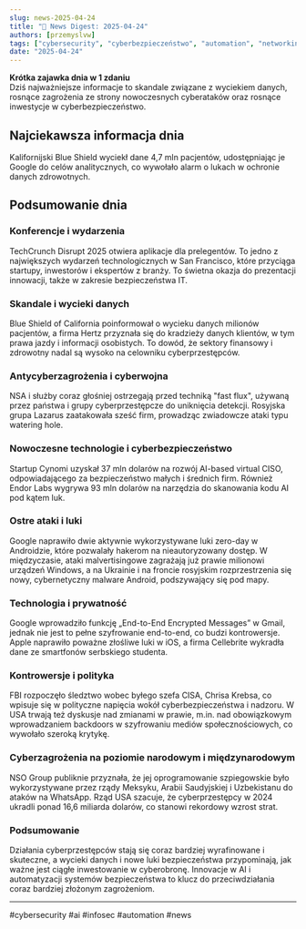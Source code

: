 ```yaml
---
slug: news-2025-04-24  
title: "📰 News Digest: 2025-04-24"  
authors: [przemyslvw]  
tags: ["cybersecurity", "cyberbezpieczeństwo", "automation", "networking", "wydarzenia", "konferencje", "technologie", "ataki", "malware", "owasp", "web-security", "webapp", "pentesting", "privacy"]  
date: "2025-04-24"  
---
```


**Krótka zajawka dnia w 1 zdaniu**  
Dziś najważniejsze informacje to skandale związane z wyciekiem danych, rosnące zagrożenia ze strony nowoczesnych cyberataków oraz rosnące inwestycje w cyberbezpieczeństwo.

## Najciekawsza informacja dnia

Kalifornijski Blue Shield wyciekł dane 4,7 mln pacjentów, udostępniając je Google do celów analitycznych, co wywołało alarm o lukach w ochronie danych zdrowotnych.

## Podsumowanie dnia

### Konferencje i wydarzenia

TechCrunch Disrupt 2025 otwiera aplikacje dla prelegentów. To jedno z największych wydarzeń technologicznych w San Francisco, które przyciąga startupy, inwestorów i ekspertów z branży. To świetna okazja do prezentacji innowacji, także w zakresie bezpieczeństwa IT.

### Skandale i wycieki danych

Blue Shield of California poinformował o wycieku danych milionów pacjentów, a firma Hertz przyznała się do kradzieży danych klientów, w tym prawa jazdy i informacji osobistych. To dowód, że sektory finansowy i zdrowotny nadal są wysoko na celowniku cyberprzestępców.

### Antycyberzagrożenia i cyberwojna

NSA i służby coraz głośniej ostrzegają przed techniką "fast flux", używaną przez państwa i grupy cyberprzestępcze do uniknięcia detekcji. Rosyjska grupa Lazarus zaatakowała sześć firm, prowadząc zwiadowcze ataki typu watering hole.

### Nowoczesne technologie i cyberbezpieczeństwo

Startup Cynomi uzyskał 37 mln dolarów na rozwój AI-based virtual CISO, odpowiadającego za bezpieczeństwo małych i średnich firm. Również Endor Labs wygrywa 93 mln dolarów na narzędzia do skanowania kodu AI pod kątem luk.

### Ostre ataki i luki

Google naprawiło dwie aktywnie wykorzystywane luki zero-day w Androidzie, które pozwalały hakerom na nieautoryzowany dostęp. W międzyczasie, ataki malvertisingowe zagrażają już prawie milionowi urządzeń Windows, a na Ukrainie i na froncie rosyjskim rozprzestrzenia się nowy, cybernetyczny malware Android, podszywający się pod mapy.

### Technologia i prywatność

Google wprowadziło funkcję „End-to-End Encrypted Messages” w Gmail, jednak nie jest to pełne szyfrowanie end-to-end, co budzi kontrowersje. Apple naprawiło poważne złośliwe luki w iOS, a firma Cellebrite wykradła dane ze smartfonów serbskiego studenta.

### Kontrowersje i polityka

FBI rozpoczęło śledztwo wobec byłego szefa CISA, Chrisa Krebsa, co wpisuje się w polityczne napięcia wokół cyberbezpieczeństwa i nadzoru. W USA trwają też dyskusje nad zmianami w prawie, m.in. nad obowiązkowym wprowadzaniem backdoors w szyfrowaniu mediów społecznościowych, co wywołało szeroką krytykę.

### Cyberzagrożenia na poziomie narodowym i międzynarodowym

NSO Group publiknie przyznała, że jej oprogramowanie szpiegowskie było wykorzystywane przez rządy Meksyku, Arabii Saudyjskiej i Uzbekistanu do ataków na WhatsApp. Rząd USA szacuje, że cyberprzestępcy w 2024 ukradli ponad 16,6 miliarda dolarów, co stanowi rekordowy wzrost strat.

### Podsumowanie

Działania cyberprzestępców stają się coraz bardziej wyrafinowane i skuteczne, a wycieki danych i nowe luki bezpieczeństwa przypominają, jak ważne jest ciągłe inwestowanie w cyberobronę. Innovacje w AI i automatyzacji systemów bezpieczeństwa to klucz do przeciwdziałania coraz bardziej złożonym zagrożeniom.

---

#cybersecurity #ai #infosec #automation #news
